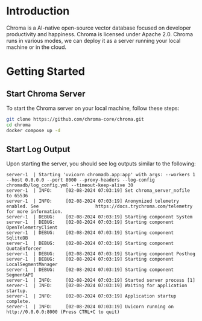 # Introduction

Chroma is a AI-native open-source vector database focused on developer productivity and happiness. Chroma is licensed under Apache 2.0. Chroma runs in various modes, we can deploy it as a server running your local machine or in the cloud.

# Getting Started

## Start Chroma Server

To start the Chroma server on your local machine, follow these steps:

```bash
git clone https://github.com/chroma-core/chroma.git
cd chroma
docker compose up -d
```

## Start Log Output

Upon starting the server, you should see log outputs similar to the following:

```log
server-1  | Starting 'uvicorn chromadb.app:app' with args: --workers 1 --host 0.0.0.0 --port 8000 --proxy-headers --log-config chromadb/log_config.yml --timeout-keep-alive 30
server-1  | INFO:     [02-08-2024 07:03:19] Set chroma_server_nofile to 65536
server-1  | INFO:     [02-08-2024 07:03:19] Anonymized telemetry enabled. See                     https://docs.trychroma.com/telemetry for more information.
server-1  | DEBUG:    [02-08-2024 07:03:19] Starting component System
server-1  | DEBUG:    [02-08-2024 07:03:19] Starting component OpenTelemetryClient
server-1  | DEBUG:    [02-08-2024 07:03:19] Starting component SqliteDB
server-1  | DEBUG:    [02-08-2024 07:03:19] Starting component QuotaEnforcer
server-1  | DEBUG:    [02-08-2024 07:03:19] Starting component Posthog
server-1  | DEBUG:    [02-08-2024 07:03:19] Starting component LocalSegmentManager
server-1  | DEBUG:    [02-08-2024 07:03:19] Starting component SegmentAPI
server-1  | INFO:     [02-08-2024 07:03:19] Started server process [1]
server-1  | INFO:     [02-08-2024 07:03:19] Waiting for application startup.
server-1  | INFO:     [02-08-2024 07:03:19] Application startup complete.
server-1  | INFO:     [02-08-2024 07:03:19] Uvicorn running on http://0.0.0.0:8000 (Press CTRL+C to quit)
```
